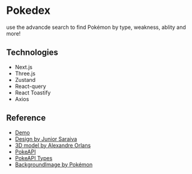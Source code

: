 # Pokedex

use the advancde search to find Pokémon by type, weakness, ablity and more!

## Technologies

- Next.js
- Three.js
- Zustand
- React-query
- React Toastify
- Axios

## Reference

- [Demo](https://pokedex-danah.vercel.app/)
- [Design by Junior Saraiva](https://dribbble.com/shots/20557553-Pokedex-Pokemon-App-v2)
- [3D model by Alexandre Orlans](https://sketchfab.com/3d-models/pokedex-cf6b009e98d3488dab40795fe4d29b52)
- [PokeAPI](https://pokeapi.co/)
- [PokeAPI Types](https://github.com/Gabb-c/pokenode-ts)
- [BackgroundImage by Pokémon](https://www.pokemon.com/us/pokemon-virtual-backgrounds/)
